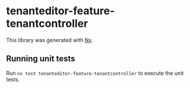# tenanteditor-feature-tenantcontroller

This library was generated with [Nx](https://nx.dev).

## Running unit tests

Run `nx test tenanteditor-feature-tenantcontroller` to execute the unit tests.
